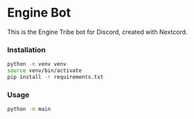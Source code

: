 # Engine Bot

This is the Engine Tribe bot for Discord, created with Nextcord.

### Installation

```bash
python -m venv venv
source venv/bin/activate
pip install -r requirements.txt
```

### Usage

```bash
python -m main
```